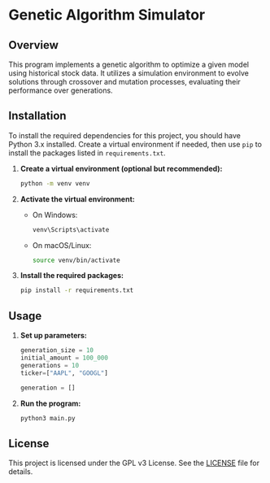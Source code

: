 # Genetic Algorithm Simulator

## Overview

This program implements a genetic algorithm to optimize a given model using historical stock data. It utilizes a simulation environment to evolve solutions through crossover and mutation processes, evaluating their performance over generations.

## Installation

To install the required dependencies for this project, you should have Python 3.x installed. Create a virtual environment if needed, then use `pip` to install the packages listed in `requirements.txt`.

1. **Create a virtual environment (optional but recommended):**
    ```bash
    python -m venv venv
    ```

2. **Activate the virtual environment:**
    - On Windows:
        ```bash
        venv\Scripts\activate
        ```
    - On macOS/Linux:
        ```bash
        source venv/bin/activate
        ```

3. **Install the required packages:**
    ```bash
    pip install -r requirements.txt
    ```

## Usage

1. **Set up parameters:**

   ```python
   generation_size = 10
   initial_amount = 100_000
   generations = 10
   ticker=["AAPL", "GOOGL"]

   generation = []
   ```

4. **Run the program:**

   ```bash
   python3 main.py
   ```

## License

This project is licensed under the GPL v3 License. See the [LICENSE](LICENSE) file for details.
